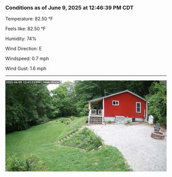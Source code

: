 ### Conditions as of June 9, 2025 at 12:46:39 PM CDT 

Temperature: 82.50 &deg;F

Feels like: 82.50 &deg;F

Humidity: 74%

Wind Direction: E

Windspeed: 0.7 mph

Wind Gust: 1.6 mph

---

<img src="./images/latest.jpeg"/>

